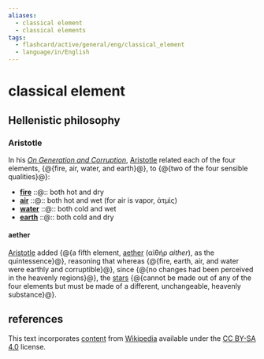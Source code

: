 ```yaml
---
aliases:
  - classical element
  - classical elements
tags:
  - flashcard/active/general/eng/classical_element
  - language/in/English
---
```


# classical element

## Hellenistic philosophy

### Aristotle

In his [_On Generation and Corruption_](On%20Generation%20and%20Corruption.md), [Aristotle](Aristotle.md) related each of the four elements, {@{fire, air, water, and earth}@}, to {@{two of the four sensible qualities}@}: <!--SR:!2027-05-22,789,330!2028-08-05,1151,350-->

- [__fire__](../../../../../general/fire%20(classical%20element).md) ::@:: both hot and dry <!--SR:!2028-06-30,1122,350!2027-08-21,863,330-->
- [__air__](../../../../../general/air%20(classical%20element).md) ::@:: both hot and wet (for air is vapor, ἀτμὶς) <!--SR:!2026-01-06,369,290!2029-05-07,1365,350-->
- [__water__](../../../../../general/water%20(classical%20element).md) ::@:: both cold and wet <!--SR:!2027-06-13,807,330!2027-03-10,737,330-->
- [__earth__](../../../../../general/earth%20(classical%20element).md) ::@:: both cold and dry <!--SR:!2025-12-26,391,310!2026-01-03,399,310-->

#### aether

[Aristotle](Aristotle.md) added {@{a fifth element, [aether](aether%20(classical%20element).md#fifth%20element) (αἰθήρ _aither_), as the quintessence}@}, reasoning that whereas {@{fire, earth, air, and water were earthly and corruptible}@}, since {@{no changes had been perceived in the heavenly regions}@}, the [stars](star.md) {@{cannot be made out of any of the four elements but must be made of a different, unchangeable, heavenly substance}@}. <!--SR:!2025-12-31,361,290!2028-04-21,984,330!2025-10-12,337,310-->

## references

This text incorporates [content](https://en.wikipedia.org/wiki/classical_element) from [Wikipedia](Wikipedia.md) available under the [CC BY-SA 4.0](https://creativecommons.org/licenses/by-sa/4.0/) license.
